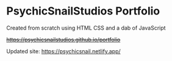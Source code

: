 # PsychicSnailStudios Portfolio

Created from scratch using HTML CSS and a dab of JavaScript

~~https://psychicsnailstudios.github.io/portfolio~~

Updated site: https://psychicsnail.netlify.app/
